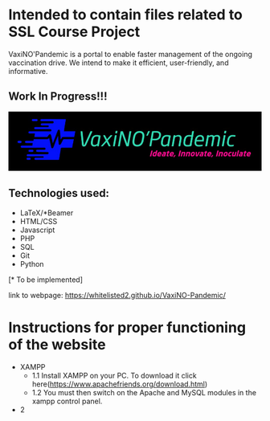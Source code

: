 # Intended to contain files related to SSL Course Project
VaxiNO'Pandemic is a portal to enable faster management of the ongoing vaccination drive.
We intend to make it efficient, user-friendly, and informative.

## Work In Progress!!!
![Logo Image](/images/dark_logo.png)

## Technologies used:
- LaTeX/\*Beamer
- HTML/CSS
- Javascript
- PHP
- SQL
- Git
- Python

[\* To be implemented]

link to webpage: https://whitelisted2.github.io/VaxiNO-Pandemic/ 


# Instructions for proper functioning of the website
- XAMPP
  - 1.1 Install XAMPP on your PC. To download it click here(https://www.apachefriends.org/download.html)
  - 1.2 You must then switch on the Apache and MySQL modules in the xampp control panel.
- 2
